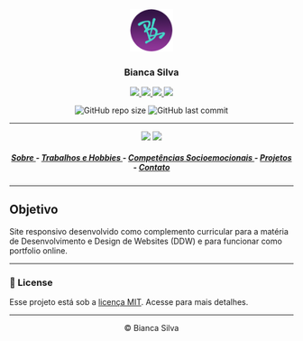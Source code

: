 <p align="center"> <img width="15%" src="./img/icones/logo.png"></img> </p>
<h3 align="center"> Bianca Silva </h3>

<p align="center">
    <a href="https://www.linkedin.com/in/biancafsilva"> <img src="https://img.shields.io/badge/LinkedIn-0077B5?style=for-the-badge&logo=linkedin&logoColor=white"/> </a> 
    <a href="https://twitter.com/BeancaFS"> <img src="https://img.shields.io/badge/Twitter-1DA1F2?style=for-the-badge&logo=twitter&logoColor=white"/> </a> 
    <!-- <a href="https://discord.com/@me/618556621907558401"> <img src="https://img.shields.io/badge/Discord-7289DA?style=for-the-badge&logo=discord&logoColor=white"/> </a> -->
    <a href="mailto:biancaflorianodasilva@gmail.com?subject=Hello"> <img src="https://img.shields.io/badge/Gmail-D14836?style=for-the-badge&logo=gmail&logoColor=white"/> </a>
    <a href="https://www.behance.net/biancafsilva"> <img src="https://img.shields.io/badge/Behance-053EFF?style=for-the-badge&logo=behance&logoColor=white"/> </a> 
</p>

<p align="center">
    <img alt="GitHub repo size" src="https://img.shields.io/github/repo-size/BiancaFSilva/Site">
    <img alt="GitHub last commit" src="https://img.shields.io/github/last-commit/BiancaFSilva/Site">
</p>

---

<p align="center"> 
    <img width="65%" src="https://user-images.githubusercontent.com/60801421/117516802-7e97af00-af70-11eb-884f-dd973fedb6ed.png"></img> 
    <img width="20%" src="https://user-images.githubusercontent.com/60801421/117516887-c9b1c200-af70-11eb-804e-b4df6d879040.png"></img> 
</p>    

<h5 align="center">
    <a href="https://biancafsilva.github.io/Site/#sobre"> Sobre </a> - 
    <a href="https://biancafsilva.github.io/Site/#especial"> Trabalhos e Hobbies </a> - 
    <a href="https://biancafsilva.github.io/Site/#socio"> Competências Socioemocionais </a> - 
    <a href="https://biancafsilva.github.io/Site/#projeto"> Projetos </a> - 
    <a href="https://biancafsilva.github.io/Site/#contato"> Contato </a>
</h5>

---

## Objetivo 
Site responsivo desenvolvido como complemento curricular para a matéria de Desenvolvimento e Design de Websites (DDW) e para funcionar como portfolio online.

---

### :memo: License
Esse projeto está sob a [licença MIT](LICENSE). Acesse para mais detalhes.

---

<p align="center"> © Bianca Silva </p>
